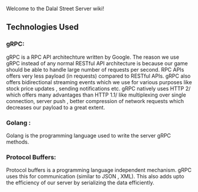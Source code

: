 Welcome to the Dalal Street Server wiki!

## Technologies Used

### gRPC: 
gRPC is a RPC API architechture written by Google. The reason we use gRPC instead of any normal RESTful API architecture is because our game should be able to handle large number of requests per second. RPC APIs offers very less payload (in requests) compared to RESTful APIs. gRPC also offers bidirectional streaming events which we use for various purposes like stock price updates , sending notifications etc. gRPC natively uses HTTP 2/ which offers many advantages than HTTP 1.1/ like multiplexing over single connection, server push , better compression of network requests which decreases our payload to a great extent.

### Golang : 
Golang is the programming language used to write the server gRPC methods. 

### Protocol Buffers: 
Protocol buffers is a programming language independent mechanism. gRPC uses this for communication (similar to JSON , XML). This also adds upto the efficiency of our server by serializing the data efficiently.